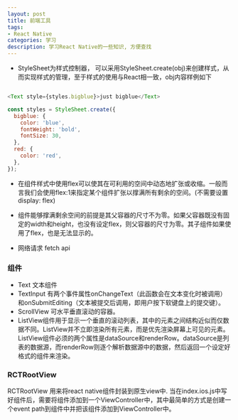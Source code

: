 ```yaml
---
layout: post
title: 前端工具 
tags:
- React Native
categories: 学习 
description: 学习React Native的一些知识, 方便查找
---
```



- StyleSheet为样式控制器， 可以采用StyleSheet.create(obj)来创建样式，从而实现样式的管理，至于样式的使用与React相一致，obj内容样例如下

```javascript

<Text style={styles.bigblue}>just bigblue</Text>

const styles = StyleSheet.create({ 
  bigblue: { 
    color: 'blue',
    fontWeight: 'bold',
    fontSize: 30,
  },
  red: {
    color: 'red',
  },
});
```

- 在组件样式中使用flex可以使其在可利用的空间中动态地扩张或收缩。一般而言我们会使用flex:1来指定某个组件扩张以撑满所有剩余的空间。(不需要设置display: flex)

- 组件能够撑满剩余空间的前提是其父容器的尺寸不为零。如果父容器既没有固定的width和height，也没有设定flex，则父容器的尺寸为零。其子组件如果使用了flex，也是无法显示的。

- 网络请求 fetch api

### 组件
- Text 文本组件
- TextInput 有两个事件属性onChangeText（此函数会在文本变化时被调用）和onSubmitEditing（文本被提交后调用，即用户按下软键盘上的提交键）。
- ScrollView 可水平垂直滚动的容器。
- ListView组件用于显示一个垂直的滚动列表，其中的元素之间结构近似而仅数据不同。ListView并不立即渲染所有元素，而是优先渲染屏幕上可见的元素。ListView组件必须的两个属性是dataSource和renderRow。dataSource是列表的数据源，而renderRow则逐个解析数据源中的数据，然后返回一个设定好格式的组件来渲染。


### RCTRootView
RCTRootView 用来将react native组件封装到原生view中. 当在index.ios.js中写好组件后，需要将组件添加到一个ViewController中，其中最简单的方式是创建一个event path到组件中并把该组件添加到ViewController中。
